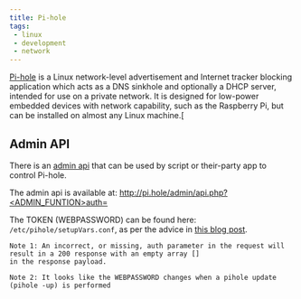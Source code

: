 ```yaml
---
title: Pi-hole
tags:
 - linux
 - development
 - network
---
```


[Pi-hole](https://pi-hole.net/) is a Linux network-level advertisement and Internet tracker blocking application which acts as a DNS sinkhole and optionally a DHCP server, intended for use on a private network. 
It is designed for low-power embedded devices with network capability, such as the Raspberry Pi, but can be installed on almost any Linux machine.[
<!--more-->

## Admin API

There is an [admin api](https://discourse.pi-hole.net/t/pi-hole-api/1863) that can be used by script or their-party app to control Pi-hole.

The admin api is available at: http://pi.hole/admin/api.php?<ADMIN_FUNTION>auth=<TOKEN>

The TOKEN (WEBPASSWORD) can be found here: `/etc/pihole/setupVars.conf`, as per the advice in [this blog post](https://pi-hole.net/blog/2022/11/17/upcoming-changes-authentication-for-more-api-endpoints-required/#page-content).

    Note 1: An incorrect, or missing, auth parameter in the request will result in a 200 response with an empty array [] 
    in the response payload.

    Note 2: It looks like the WEBPASSWORD changes when a pihole update (pihole -up) is performed

